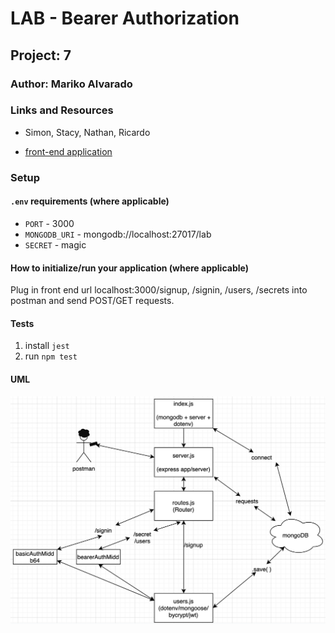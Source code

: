 # LAB - Bearer Authorization

## Project: 7

### Author: Mariko Alvarado

### Links and Resources
-  Simon, Stacy, Nathan, Ricardo

- [front-end application](https://mariko-basic-auth.herokuapp.com/signup)


### Setup

#### `.env` requirements (where applicable)


- `PORT` - 3000
- `MONGODB_URI` - mongodb://localhost:27017/lab
- `SECRET` - magic


#### How to initialize/run your application (where applicable)

Plug in front end url localhost:3000/signup, /signin, /users, /secrets into postman and send POST/GET requests.


#### Tests

1. install `jest`
2. run `npm test` 

#### UML

![uml](lab7uml.png)